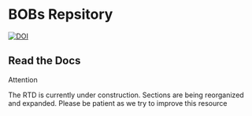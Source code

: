 # BOBs Repsitory

[![DOI](https://zenodo.org/badge/DOI/10.5281/zenodo.8161443.svg)](https://doi.org/10.5281/zenodo.8161443)

## Read the Docs

<div class="admonition attention">
    <p class="first admonition-title">Attention</p>
    <p class="last">
        The RTD is currently under construction. Sections are being reorganized and expanded. Please be patient as we try to improve this resource
    </p>
</div>

